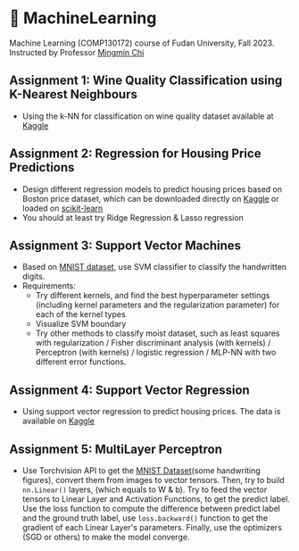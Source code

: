 # 🦾 MachineLearning

Machine Learning (COMP130172) course of Fudan University, Fall 2023. Instructed by Professor [Mingmin Chi](https://datascience.fudan.edu.cn/e1/6f/c13398a123247/page.htm)

## Assignment 1: Wine Quality Classification using K-Nearest Neighbours

- Using the k-NN for classification on wine quality dataset available at [Kaggle](https://www.kaggle.com/shelvigarg/wine-quality-dataset/)

## Assignment 2: Regression for Housing Price Predictions

- Design different regression models to predict housing prices based on Boston price dataset, which can be downloaded directly on [Kaggle](https://www.kaggle.com/datasets/vikrishnan/boston-house-prices) or loaded on [scikit-learn](https://scikit-learn.org/1.0/modules/generated/sklearn.datasets.load_boston.html)
- You should at least try Ridge Regression & Lasso regression

## Assignment 3: Support Vector Machines

- Based on [MNIST dataset](https://www.kaggle.com/datasets/hojjatk/mnist-dataset/data), use SVM classifier to classify the handwritten digits.
- Requirements:
  - Try different kernels, and find the best hyperparameter settings (including kernel parameters and the regularization parameter) for each of the kernel types
  - Visualize SVM boundary
  - Try other methods to classify moist dataset, such as least squares with regularization / Fisher discriminant analysis (with kernels) / Perceptron (with kernels) / logistic regression / MLP-NN with two different error functions.

## Assignment 4: Support Vector Regression
- Using support vector regression to predict housing prices. The data is available on [Kaggle](https://www.kaggle.com/vikrishnan/boston-house-prices)

## Assignment 5: MultiLayer Perceptron

- Use Torchvision API to get the [MNIST Dataset](http://yann.lecun.com/exdb/mnist/http://yann.lecun.com/exdb/mnist/)(some handwriting figures), convert them from images to vector tensors. Then, try to build `nn.Linear()` layers, (which equals to W & b). Try to feed the vector tensors to Linear Layer and Activation Functions, to get the predict label. Use the loss function to compute the difference between predict label and the ground truth label, use `loss.backward()` function to get the gradient of each Linear Layer's parameters. Finally, use the optimizers (SGD or others) to make the model converge. 
